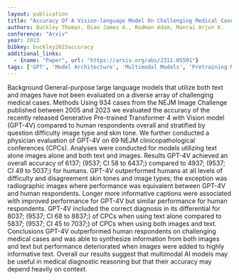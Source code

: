 ```yaml
---
layout: publication
title: "Accuracy Of A Vision-language Model On Challenging Medical Cases"
authors: Buckley Thomas, Diao James A., Rodman Adam, Manrai Arjun K.
conference: "Arxiv"
year: 2023
bibkey: buckley2023accuracy
additional_links:
  - {name: "Paper", url: "https://arxiv.org/abs/2311.05591"}
tags: ['GPT', 'Model Architecture', 'Multimodal Models', 'Pretraining Methods', 'Transformer']
---
```

Background General-purpose large language models that utilize both text and images have not been evaluated on a diverse array of challenging medical cases. Methods Using 934 cases from the NEJM Image Challenge published between 2005 and 2023 we evaluated the accuracy of the recently released Generative Pre-trained Transformer 4 with Vision model (GPT-4V) compared to human respondents overall and stratified by question difficulty image type and skin tone. We further conducted a physician evaluation of GPT-4V on 69 NEJM clinicopathological conferences (CPCs). Analyses were conducted for models utilizing text alone images alone and both text and images. Results GPT-4V achieved an overall accuracy of 6137; (9537; CI 58 to 6437;) compared to 4937; (9537; CI 49 to 5037;) for humans. GPT-4V outperformed humans at all levels of difficulty and disagreement skin tones and image types; the exception was radiographic images where performance was equivalent between GPT-4V and human respondents. Longer more informative captions were associated with improved performance for GPT-4V but similar performance for human respondents. GPT-4V included the correct diagnosis in its differential for 8037; (9537; CI 68 to 8837;) of CPCs when using text alone compared to 5837; (9537; CI 45 to 7037;) of CPCs when using both images and text. Conclusions GPT-4V outperformed human respondents on challenging medical cases and was able to synthesize information from both images and text but performance deteriorated when images were added to highly informative text. Overall our results suggest that multimodal AI models may be useful in medical diagnostic reasoning but that their accuracy may depend heavily on context.
